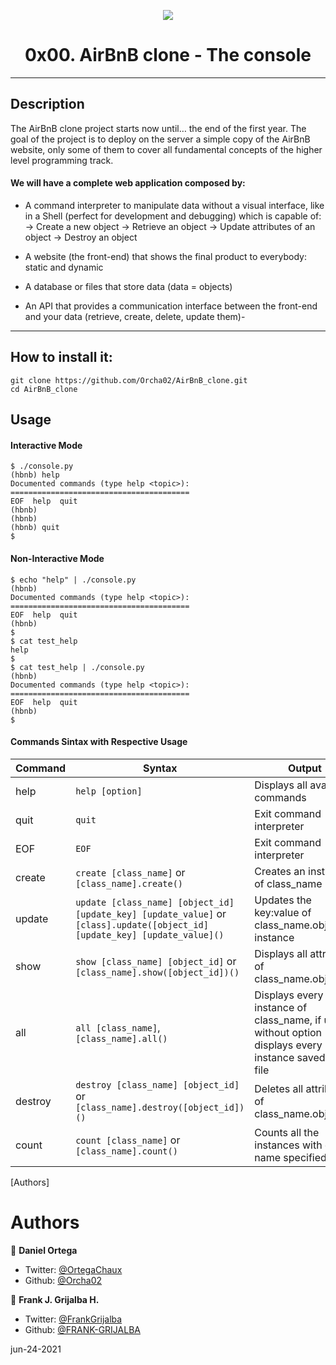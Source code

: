 <p align="center">
  <img src="./images/hbtnclone.png"/>
</p>
<h1 align="center">0x00. AirBnB clone - The console</h1>
<p align="center"></p>

------------

## Description
The AirBnB clone project starts now until… the end of the first year. The goal of the project is to deploy on the server a simple copy of the AirBnB website, only some of them to cover all fundamental concepts of the higher level programming track.

#### We will have a complete web application composed by:

- A command interpreter to manipulate data without a visual interface, like in a Shell (perfect for development and debugging) which is capable of:
-> Create a new object
-> Retrieve an object
-> Update attributes of an object
-> Destroy an object

- A website (the front-end) that shows the final product to everybody: static and dynamic
- A database or files that store data (data = objects)
- An API that provides a communication interface between the front-end and your data (retrieve, create, delete, update them)- 
------------
## How to install it:
```
git clone https://github.com/Orcha02/AirBnB_clone.git
cd AirBnB_clone
```
## Usage
#### Interactive Mode
```
$ ./console.py
(hbnb) help
Documented commands (type help <topic>):
========================================
EOF  help  quit
(hbnb)
(hbnb)
(hbnb) quit
$
```
#### Non-Interactive Mode
```
$ echo "help" | ./console.py
(hbnb)
Documented commands (type help <topic>):
========================================
EOF  help  quit
(hbnb)
$
$ cat test_help
help
$
$ cat test_help | ./console.py
(hbnb)
Documented commands (type help <topic>):
========================================
EOF  help  quit
(hbnb)
$
```
#### Commands Sintax with Respective Usage
Command | Syntax | Output
------- | ------ | ------
help | `help [option]` | Displays all available commands
quit | `quit` | Exit command interpreter
EOF | `EOF` | Exit command interpreter
create | `create [class_name]` or `[class_name].create()`| Creates an instance of class_name
update | `update [class_name] [object_id] [update_key] [update_value]` or  `[class].update([object_id] [update_key] [update_value]()`| Updates the key:value of class_name.object_id instance
show | `show [class_name] [object_id]` or `[class_name].show([object_id])()` | Displays all attributes of class_name.object_id
all | `all [class_name]`, `[class_name].all()` | Displays every instance of class_name, if used without option displays every instance saved to the file
destroy | `destroy [class_name] [object_id]` or `[class_name].destroy([object_id])()` | Deletes all attributes of class_name.object_id
count | `count [class_name]` or `[class_name].count()`| Counts all the instances with class name specified)
[Authors]
# Authors

 👤 **Daniel Ortega**

- Twitter: [@OrtegaChaux](https://twitter.com/OrtegaChaux)
- Github: [@Orcha02](https://github.com/Orcha02)

👤 **Frank J. Grijalba H.**

- Twitter: [@FrankGrijalba](https://twitter.com/FrankGrijalba)
- Github: [@FRANK-GRIJALBA](https://github.com/FRANK-GRIJALBA)

jun-24-2021
